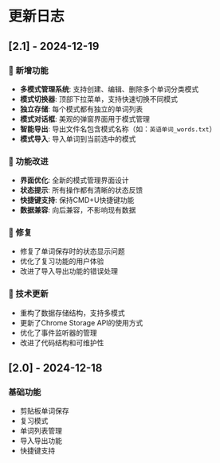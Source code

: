 # 更新日志

## [2.1] - 2024-12-19

### 🎉 新增功能
- **多模式管理系统**: 支持创建、编辑、删除多个单词分类模式
- **模式切换器**: 顶部下拉菜单，支持快速切换不同模式
- **独立存储**: 每个模式都有独立的单词列表
- **模式对话框**: 美观的弹窗界面用于模式管理
- **智能导出**: 导出文件名包含模式名称（如：`英语单词_words.txt`）
- **模式导入**: 导入单词到当前选中的模式

### 🔧 功能改进
- **界面优化**: 全新的模式管理界面设计
- **状态提示**: 所有操作都有清晰的状态反馈
- **快捷键支持**: 保持CMD+U快捷键功能
- **数据兼容**: 向后兼容，不影响现有数据

### 🐛 修复
- 修复了单词保存时的状态显示问题
- 优化了复习功能的用户体验
- 改进了导入导出功能的错误处理

### 📝 技术更新
- 重构了数据存储结构，支持多模式
- 更新了Chrome Storage API的使用方式
- 优化了事件监听器的管理
- 改进了代码结构和可维护性

## [2.0] - 2024-12-18

### 基础功能
- 剪贴板单词保存
- 复习模式
- 单词列表管理
- 导入导出功能
- 快捷键支持
